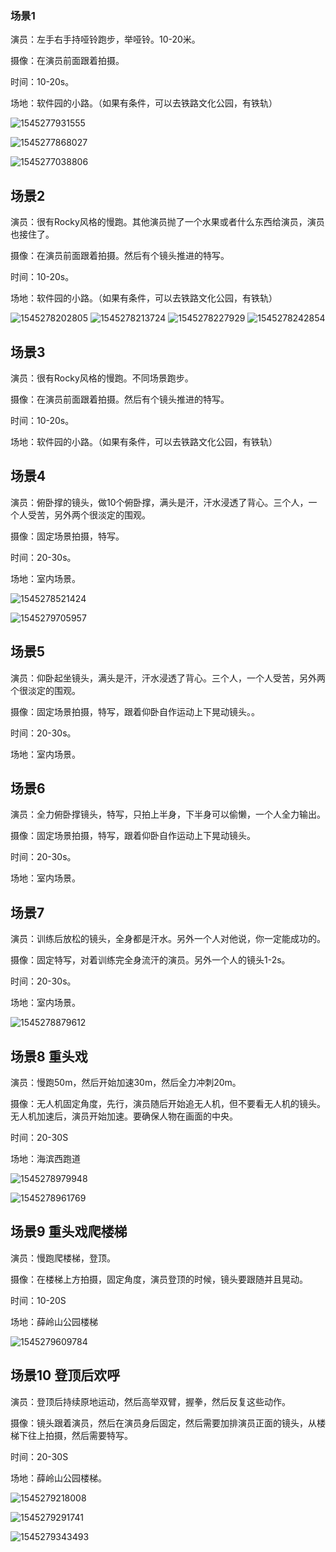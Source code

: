 ### 场景1

演员：左手右手持哑铃跑步，举哑铃。10-20米。

摄像：在演员前面跟着拍摄。

时间：10-20s。

场地：软件园的小路。（如果有条件，可以去铁路文化公园，有铁轨）

![1545277931555](https://sggggy.github.io/images/movies/1545277931555.png)

![1545277868027](https://sggggy.github.io/images/movies/1545277868027.png)

![1545277038806](https://sggggy.github.io/images/movies/1545277038806.png)

## 场景2

演员：很有Rocky风格的慢跑。其他演员抛了一个水果或者什么东西给演员，演员也接住了。

摄像：在演员前面跟着拍摄。然后有个镜头推进的特写。

时间：10-20s。

场地：软件园的小路。（如果有条件，可以去铁路文化公园，有铁轨）

![1545278202805](https://sggggy.github.io/images/movies/1545278202805.png)
![1545278213724](https://sggggy.github.io/images/movies/1545278213724.png)
![1545278227929](https://sggggy.github.io/images/movies/1545278227929.png)
![1545278242854](https://sggggy.github.io/images/movies/1545278242854.png)



## 场景3

演员：很有Rocky风格的慢跑。不同场景跑步。

摄像：在演员前面跟着拍摄。然后有个镜头推进的特写。

时间：10-20s。

场地：软件园的小路。（如果有条件，可以去铁路文化公园，有铁轨）



## 场景4

演员：俯卧撑的镜头，做10个俯卧撑，满头是汗，汗水浸透了背心。三个人，一个人受苦，另外两个很淡定的围观。

摄像：固定场景拍摄，特写。

时间：20-30s。

场地：室内场景。

![1545278521424](https://sggggy.github.io/images/movies/1545278521424.png)

![1545279705957](C:\Users\chendw\AppData\Roaming\Typora\typora-user-images\1545279705957.png)

## 场景5

演员：仰卧起坐镜头，满头是汗，汗水浸透了背心。三个人，一个人受苦，另外两个很淡定的围观。

摄像：固定场景拍摄，特写，跟着仰卧自作运动上下晃动镜头。。

时间：20-30s。

场地：室内场景。

## 场景6

演员：全力俯卧撑镜头，特写，只拍上半身，下半身可以偷懒，一个人全力输出。

摄像：固定场景拍摄，特写，跟着仰卧自作运动上下晃动镜头。

时间：20-30s。

场地：室内场景。



## 场景7

演员：训练后放松的镜头，全身都是汗水。另外一个人对他说，你一定能成功的。

摄像：固定特写，对着训练完全身流汗的演员。另外一个人的镜头1-2s。

时间：20-30s。

场地：室内场景。

![1545278879612](https://sggggy.github.io/images/movies/1545278879612.png)

## 场景8 重头戏

演员：慢跑50m，然后开始加速30m，然后全力冲刺20m。

摄像：无人机固定角度，先行，演员随后开始追无人机，但不要看无人机的镜头。无人机加速后，演员开始加速。要确保人物在画面的中央。

时间：20-30S

场地：海滨西跑道

![1545278979948](https://sggggy.github.io/images/movies/1545278979948.png)

![1545278961769](https://sggggy.github.io/images/movies/1545278961769.png)

## 场景9 重头戏爬楼梯

演员：慢跑爬楼梯，登顶。

摄像：在楼梯上方拍摄，固定角度，演员登顶的时候，镜头要跟随并且晃动。

时间：10-20S

场地：薛岭山公园楼梯

![1545279609784](https://sggggy.github.io/images/movies/1545279609784.png)

## 场景10 登顶后欢呼



演员：登顶后持续原地运动，然后高举双臂，握拳，然后反复这些动作。

摄像：镜头跟着演员，然后在演员身后固定，然后需要加排演员正面的镜头，从楼梯下往上拍摄，然后需要特写。

时间：20-30S

场地：薛岭山公园楼梯。



![1545279218008](https://sggggy.github.io/images/movies/1545279218008.png)

![1545279291741](https://sggggy.github.io/images/movies/1545279291741.png)

![1545279343493](https://sggggy.github.io/images/movies/1545279343493.png)